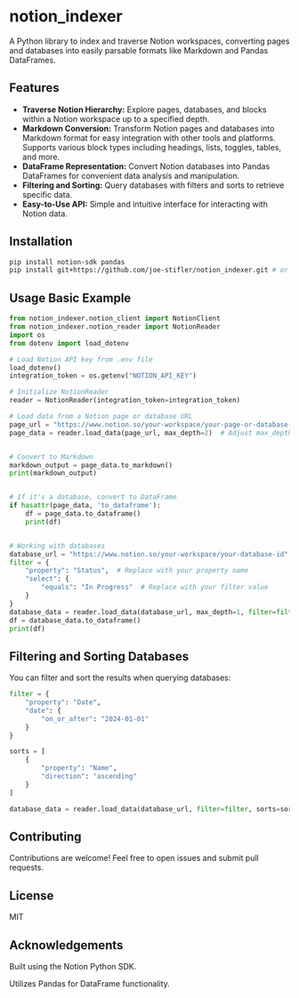 # notion_indexer

A Python library to index and traverse Notion workspaces, converting pages and databases into easily parsable formats like Markdown and Pandas DataFrames.

## Features

* **Traverse Notion Hierarchy:** Explore pages, databases, and blocks within a Notion workspace up to a specified depth.
* **Markdown Conversion:**  Transform Notion pages and databases into Markdown format for easy integration with other tools and platforms. Supports various block types including headings, lists, toggles, tables, and more.
* **DataFrame Representation:** Convert Notion databases into Pandas DataFrames for convenient data analysis and manipulation.
* **Filtering and Sorting:** Query databases with filters and sorts to retrieve specific data.
* **Easy-to-Use API:**  Simple and intuitive interface for interacting with Notion data.


## Installation

```bash
pip install notion-sdk pandas
pip install git+https://github.com/joe-stifler/notion_indexer.git # or clone and install locally
```

## Usage Basic Example

```python
from notion_indexer.notion_client import NotionClient
from notion_indexer.notion_reader import NotionReader
import os
from dotenv import load_dotenv

# Load Notion API key from .env file
load_dotenv()
integration_token = os.getenv("NOTION_API_KEY")

# Initialize NotionReader
reader = NotionReader(integration_token=integration_token)

# Load data from a Notion page or database URL
page_url = "https://www.notion.so/your-workspace/your-page-or-database-id"  # Replace with your actual URL
page_data = reader.load_data(page_url, max_depth=2)  # Adjust max_depth as needed


# Convert to Markdown
markdown_output = page_data.to_markdown()
print(markdown_output)


# If it's a database, convert to DataFrame
if hasattr(page_data, 'to_dataframe'):
    df = page_data.to_dataframe()
    print(df)


# Working with databases
database_url = "https://www.notion.so/your-workspace/your-database-id"
filter = {
    "property": "Status",  # Replace with your property name
    "select": {
        "equals": "In Progress"  # Replace with your filter value
    }
}
database_data = reader.load_data(database_url, max_depth=1, filter=filter)
df = database_data.to_dataframe()
print(df)
```

## Filtering and Sorting Databases

You can filter and sort the results when querying databases:

```python
filter = {
    "property": "Date",
    "date": {
        "on_or_after": "2024-01-01"
    }
}

sorts = [
    {
        "property": "Name",
        "direction": "ascending"
    }
]

database_data = reader.load_data(database_url, filter=filter, sorts=sorts)
```

## Contributing
Contributions are welcome! Feel free to open issues and submit pull requests.

## License

MIT

## Acknowledgements
Built using the Notion Python SDK.

Utilizes Pandas for DataFrame functionality.